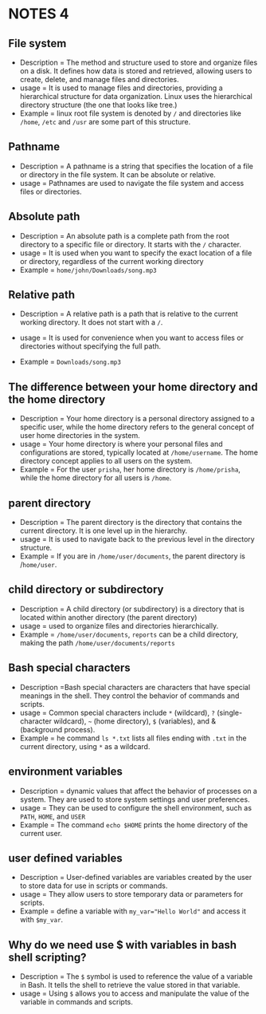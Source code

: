 # NOTES 4 
## File system
- Description =  The method and structure used to store and organize files on a disk. It defines how data is stored and retrieved, allowing users to create, delete, and manage files and directories.
- usage =  It is used to manage files and directories, providing a hierarchical structure for data organization. Linux uses the hierarchical directory structure (the one that looks like tree.)
- Example = linux root file system is denoted by `/` and directories like `/home`, `/etc` and `/usr` are some part of this structure.

## Pathname
- Description =  A pathname is a string that specifies the location of a file or directory in the file system. It can be absolute or relative.
- usage =  Pathnames are used to navigate the file system and access files or directories.
## Absolute path
- Description = An absolute path is a complete path from the root directory to a specific file or directory. It starts with the `/` character.
- usage = It is used when you want to specify the exact location of a file or directory, regardless of the current working directory
- Example = `home/john/Downloads/song.mp3`
## Relative path
- Description =  A relative path is a path that is relative to the current working directory. It does not start with a `/`.
- usage = It is used for convenience when you want to access files or directories without specifying the full path.

- Example = `Downloads/song.mp3`
## The difference between your home directory and the home directory
- Description = Your home directory is a personal directory assigned to a specific user, while the home directory refers to the general concept of user home directories in the system.
- usage =  Your home directory is where your personal files and configurations are stored, typically located at `/home/username`. The home directory concept applies to all users on the system.
- Example = For the user `prisha`, her home directory is `/home/prisha`, while the home directory for all users is `/home`.
## parent directory
- Description = The parent directory is the directory that contains the current directory. It is one level up in the hierarchy.
- usage = It is used to navigate back to the previous level in the directory structure.
- Example = If you are in `/home/user/documents`, the parent directory is /`home/user`.
## child directory or subdirectory
- Description = A child directory (or subdirectory) is a directory that is located within another directory (the parent directory)
- usage = used to organize files and directories hierarchically.
- Example = `/home/user/documents`, `reports` can be a child directory, making the path `/home/user/documents/reports`
## Bash special characters
- Description =Bash special characters are characters that have special meanings in the shell. They control the behavior of commands and scripts. 
- usage =  Common special characters include `*` (wildcard), `?` (single-character wildcard), `~` (home directory), `$` (variables), and & (background process).
- Example = he command `ls *.txt` lists all files ending with `.txt` in the current directory, using `*` as a wildcard.
## environment variables
- Description = dynamic values that affect the behavior of processes on a system. They are used to store system settings and user preferences.
- usage =  They can be used to configure the shell environment, such as `PATH`, `HOME`, and `USER`
- Example =  The command `echo $HOME` prints the home directory of the current user.
## user defined variables
- Description = User-defined variables are variables created by the user to store data for use in scripts or commands.
- usage = They allow users to store temporary data or parameters for scripts.
- Example =  define a variable with `my_var="Hello World"` and access it with `$my_var`.
## Why do we need use $ with variables in bash shell scripting?
- Description = The `$` symbol is used to reference the value of a variable in Bash. It tells the shell to retrieve the value stored in that variable.
- usage = Using `$` allows you to access and manipulate the value of the variable in commands and scripts.
